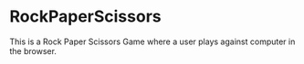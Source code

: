 # RockPaperScissors

This is a Rock Paper Scissors Game where a user plays against computer in the browser.
